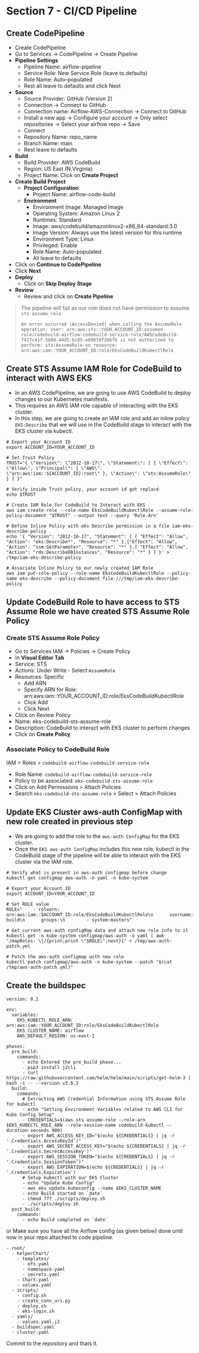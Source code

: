 # Section 7 - CI/CD Pipeline

## Create CodePipeline
- Create CodePipeline
- Go to Services -> CodePipeline -> Create Pipeline
- **Pipeline Settings**
  - Pipeline Name: airflow-pipeline
  - Service Role: New Service Role (leave to defaults)
  - Role Name: Auto-populated
  - Rest all leave to defaults and click Next
- **Source**
  - Source Provider: GitHub (Version 2)
  - Connection -> Connect to GitHub
  - Connection name: Airflow-AWS-Connection -> Connect to GitHub
  - Install a new app -> Configure your account -> Only select repositories -> Select your airflow repo -> Save
  - Connect
  - Repository Name: repo_name
  - Branch Name: main
  - Rest leave to defaults
- **Build**
  - Build Provider:  AWS CodeBuild
  - Region: US East (N.Virginia)  
  - Project Name:  Click on **Create Project**
- **Create Build Project**
  - **Project Configuration**
    - Project Name: airflow-code-build
  - **Environment**
    - Environment Image: Managed Image
    - Operating System: Amazon Linux 2
    - Runtimes: Standard
    - Image: aws/codebuild/amazonlinux2-x86_64-standard:3.0
    - Image Version: Always use the latest version for this runtime
    - Environment Type: Linux
    - Privileged: Enable
    - Role Name: Auto-populated
    - All leave to defaults 
- Click on **Continue to CodePipeline**
- Click **Next**
- **Deploy**
  - Click on **Skip Deploy Stage**
- **Review**
  - Review and click on **Create Pipeline**
> The pipeline will fail as our role does not have permission to assume `sts assume role`
>
>`An error occurred (AccessDenied) when calling the AssumeRole operation: User: arn:aws:sts::YOUR_ACCOUNT_ID:assumed-role/codebuild-airflow-codebuild-service-role/AWSCodeBuild-f417c41f-5b04-44d5-bc85-e6967df26bfb is not authorized to perform: sts:AssumeRole on resource: arn:aws:iam::YOUR_ACCOUNT_ID:role/EksCodeBuildKubectlRole`
## Create STS Assume IAM Role for CodeBuild to interact with AWS EKS
- In an AWS CodePipeline, we are going to use AWS CodeBuild to deploy changes to our Kubernetes manifests. 
- This requires an AWS IAM role capable of interacting with the EKS cluster.
- In this step, we are going to create an IAM role and add an inline policy `EKS:Describe` that we will use in the CodeBuild stage to interact with the EKS cluster via kubectl.
```
# Export your Account ID
export ACCOUNT_ID=YOUR_ACCOUNT_ID

# Set Trust Policy
TRUST="{ \"Version\": \"2012-10-17\", \"Statement\": [ { \"Effect\": \"Allow\", \"Principal\": { \"AWS\": \"arn:aws:iam::${ACCOUNT_ID}:root\" }, \"Action\": \"sts:AssumeRole\" } ] }"

# Verify inside Trust policy, your account id got replacd
echo $TRUST

# Create IAM Role for CodeBuild to Interact with EKS
aws iam create-role --role-name EksCodeBuildKubectlRole --assume-role-policy-document "$TRUST" --output text --query 'Role.Arn'

# Define Inline Policy with eks Describe permission in a file iam-eks-describe-policy
echo '{ "Version": "2012-10-17", "Statement": [ { "Effect": "Allow", "Action": "eks:Describe*", "Resource": "*" },{"Effect": "Allow", "Action": "ssm:GetParameter", "Resource": "*" },{ "Effect": "Allow", "Action": "rds:DescribeDBInstances", "Resource": "*" } ] }' > /tmp/iam-eks-describe-policy

# Associate Inline Policy to our newly created IAM Role
aws iam put-role-policy --role-name EksCodeBuildKubectlRole --policy-name eks-describe --policy-document file:///tmp/iam-eks-describe-policy
```

## Update CodeBuild Role to have access to STS Assume Role we have created STS Assume Role Policy
### Create STS Assume Role Policy
- Go to Services IAM -> Policies -> Create Policy
- In **Visual Editor Tab**
- Service: STS
- Actions: Under Write - Select `AssumeRole`
- Resources: Specific
  - Add ARN
  - Specify ARN for Role: arn:aws:iam::YOUR_ACCOUNT_ID:role/EksCodeBuildKubectlRole
  - Click Add
  - Click Next
- Click on Review Policy  
- Name: eks-codebuild-sts-assume-role
- Description: CodeBuild to interact with EKS cluster to perform changes
- Click on **Create Policy**

### Associate Policy to CodeBuild Role
IAM > Roles > `codebuild-airflow-codebuild-service-role`
- Role Name: `codebuild-airflow-codebuild-service-role`
- Policy to be associated:  `eks-codebuild-sts-assume-role`
- Click on Add Permissions > Attach Policies
- Search `eks-codebuild-sts-assume-role` > Select > Attach Policies

## Update EKS Cluster aws-auth ConfigMap with new role created in previous step
- We are going to add the role to the `aws-auth ConfigMap` for the EKS cluster.
- Once the `EKS aws-auth ConfigMap` includes this new role, kubectl in the CodeBuild stage of the pipeline will be able to interact with the EKS cluster via the IAM role.
```
# Verify what is present in aws-auth configmap before change
kubectl get configmap aws-auth -o yaml -n kube-system

# Export your Account ID
export ACCOUNT_ID=YOUR_ACCOUNT_ID

# Set ROLE value
ROLE="    - rolearn: arn:aws:iam::$ACCOUNT_ID:role/EksCodeBuildKubectlRole\n      username: build\n      groups:\n        - system:masters"

# Get current aws-auth configMap data and attach new role info to it
kubectl get -n kube-system configmap/aws-auth -o yaml | awk "/mapRoles: \|/{print;print \"$ROLE\";next}1" > /tmp/aws-auth-patch.yml

# Patch the aws-auth configmap with new role
kubectl patch configmap/aws-auth -n kube-system --patch "$(cat /tmp/aws-auth-patch.yml)"
```


## Create the buildspec 
```
version: 0.2

env:
  variables:
    EKS_KUBECTL_ROLE_ARN: arn:aws:iam::YOUR_ACCOUNT_ID:role/EksCodeBuildKubectlRole
    EKS_CLUSTER_NAME: airflow
    AWS_DEFAULT_REGION: us-east-1

phases:
  pre_build:
    commands:
      - echo Entered the pre_build phase...
      - pip3 install j2cli
      - curl https://raw.githubusercontent.com/helm/helm/main/scripts/get-helm-3 | bash -s -- --version v3.8.2
  build:
    commands:
      # Extracting AWS Credential Information using STS Assume Role for kubectl
      - echo "Setting Environment Variables related to AWS CLI for Kube Config Setup"          
      - CREDENTIALS=$(aws sts assume-role --role-arn $EKS_KUBECTL_ROLE_ARN --role-session-name codebuild-kubectl --duration-seconds 900)
      - export AWS_ACCESS_KEY_ID="$(echo ${CREDENTIALS} | jq -r '.Credentials.AccessKeyId')"
      - export AWS_SECRET_ACCESS_KEY="$(echo ${CREDENTIALS} | jq -r '.Credentials.SecretAccessKey')"
      - export AWS_SESSION_TOKEN="$(echo ${CREDENTIALS} | jq -r '.Credentials.SessionToken')"
      - export AWS_EXPIRATION=$(echo ${CREDENTIALS} | jq -r '.Credentials.Expiration')
      # Setup kubectl with our EKS Cluster              
      - echo "Update Kube Config"      
      - aws eks update-kubeconfig --name $EKS_CLUSTER_NAME
      - echo Build started on `date`
      - chmod 777 ./scripts/deploy.sh
      - ./scripts/deploy.sh
  post_build:
    commands:
      - echo Build completed on `date`
```
or 
Make sure you have all the Airflow config (as given below) done until now in your repo attached to code pipeline.
```
- root/
  - helperChart/
    - templates/
      - efs.yaml
      - namespace.yaml
      - secrets.yaml
    - Chart.yaml
    - values.yaml
  - scripts/
    - config.sh
    - create_conn_uri.py
    - deploy.sh
    - eks-login.sh
  - yamls/
    - values.yaml.j2
  - buildspec.yaml
  - cluster.yaml
```
Commit to the repository and thats it.
